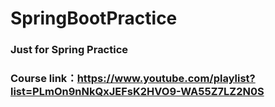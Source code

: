 # SpringBootPractice
### Just for Spring Practice 
### Course link：https://www.youtube.com/playlist?list=PLmOn9nNkQxJEFsK2HVO9-WA55Z7LZ2N0S
